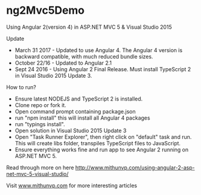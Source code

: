 # ng2Mvc5Demo
Using Angular 2(version 4) in ASP.NET MVC 5 &amp; Visual Studio 2015

Update 
* March 31 2017 - Updated to use Angular 4. The Angular 4 version is backward compatible, with much reduced bundle sizes.
* October 22/16 - Updated to Angular 2.1
* Sept 24 2016 - Using Angular 2 Final Release. Must install TypeScript 2 in Visual Studio 2015 Update 3.

How to run?
* Ensure latest NODEJS and TypeScript 2 is installed.
* Clone repo or fork it.
* Open command prompt containing package.json
* run "npm install" this will install all Angular 4 packages
* run "typings install".
* Open solution in Visual Studio 2015 Update 3
* Open "Task Runner Explorer", then right click on "default" task and run. This will create libs folder,
transpiles TypeScript files to JavaScript.
* Ensure everything works fine and run app to see Angular 2 running on ASP.NET MVC 5.

Read through more on here http://www.mithunvp.com/using-angular-2-asp-net-mvc-5-visual-studio/

Visit www.mithunvp.com for more interesting articles

